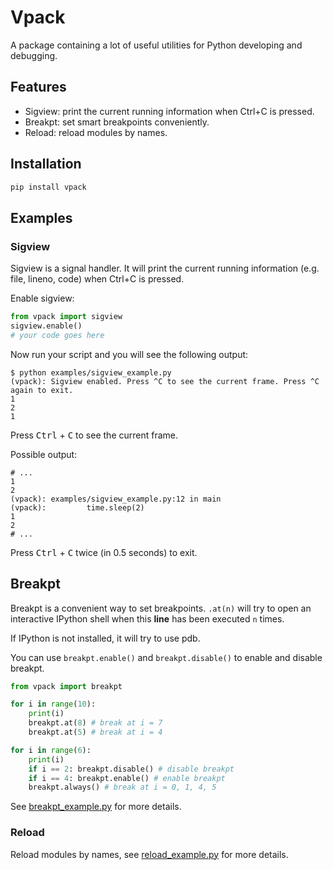 # Vpack

A package containing a lot of useful utilities for Python developing and debugging.

## Features

- Sigview: print the current running information when Ctrl+C is pressed.
- Breakpt: set smart breakpoints conveniently.
- Reload: reload modules by names.

## Installation

```bash
pip install vpack
```

## Examples

### Sigview

Sigview is a signal handler. It will print the current running information (e.g. file, lineno, code) when Ctrl+C is pressed.

Enable sigview:

```python
from vpack import sigview
sigview.enable()
# your code goes here
```

Now run your script and you will see the following output:
```
$ python examples/sigview_example.py
(vpack): Sigview enabled. Press ^C to see the current frame. Press ^C again to exit.
1
2
1
```

Press <kbd>Ctrl</kbd> + <kbd>C</kbd> to see the current frame.

Possible output:
```
# ...
1
2
(vpack): examples/sigview_example.py:12 in main
(vpack):         time.sleep(2)
1
2
# ...
```

Press <kbd>Ctrl</kbd> + <kbd>C</kbd> twice (in 0.5 seconds) to exit.

## Breakpt

Breakpt is a convenient way to set breakpoints. `.at(n)` will try to open an interactive IPython shell when this **line** has been executed `n` times.

If IPython is not installed, it will try to use pdb.

You can use `breakpt.enable()` and `breakpt.disable()` to enable and disable breakpt.

```python
from vpack import breakpt

for i in range(10):
    print(i)
    breakpt.at(8) # break at i = 7
    breakpt.at(5) # break at i = 4

for i in range(6):
    print(i)
    if i == 2: breakpt.disable() # disable breakpt
    if i == 4: breakpt.enable() # enable breakpt
    breakpt.always() # break at i = 0, 1, 4, 5
```

See [breakpt_example.py](examples/breakpt_example.py) for more details.

### Reload

Reload modules by names, see [reload_example.py](examples/reload_example.py) for more details.
